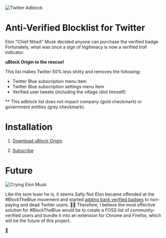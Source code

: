 ![Twitter Adblock](https://github.com/mitomenai/MakeTwitterGreatAgain/blob/main/logo.png?raw=true)

# Anti-Verified Blocklist for Twitter
          
Elon "Chief Nitwit" Musk decided anyone can purchase the verified badge. Fortunately, what was once a sign of legitimacy is now a verified troll indicator. 

**uBlock Origin to the rescue!**

This list makes Twitter 50% less shitty and removes the following:
* Twitter Blue subscription menu item
* Twitter Blue subscription settings menu item
* Verified user tweets (including the village idiot himself)

** This adblock list does not impact company (gold checkmark) or government entities (grey checkmark).
   
# Installation

1. [Download uBlock Origin](https://github.com/gorhill/uBlock)

2. [Subscribe](https://subscribe.adblockplus.org/?location=https://raw.githubusercontent.com/mitomenai/TwitBlock/main/list.txt&title=TwitBlock%20Anti-Verified%20Blocklist)

# Future

![Crying Elon Musk](https://github.com/mitomenai/MakeTwitterGreatAgain/blob/main/sad-elon.png?raw=true)

Like the sore loser he is, it seems Salty Nut Elon became offended at the #BlockTheBlue movement and started [adding back verified badges](https://www.axios.com/2023/04/23/verified-checkmark-twitter-badge) to non-paying and dead Twitter users. 🧟‍♀️ Therefore, I believe the most effective solution for #BlockTheBlue would be to create a FOSS list of community-verified users and bundle it into an extension for Chrome and Firefox, which will be the future of this project.

💩
